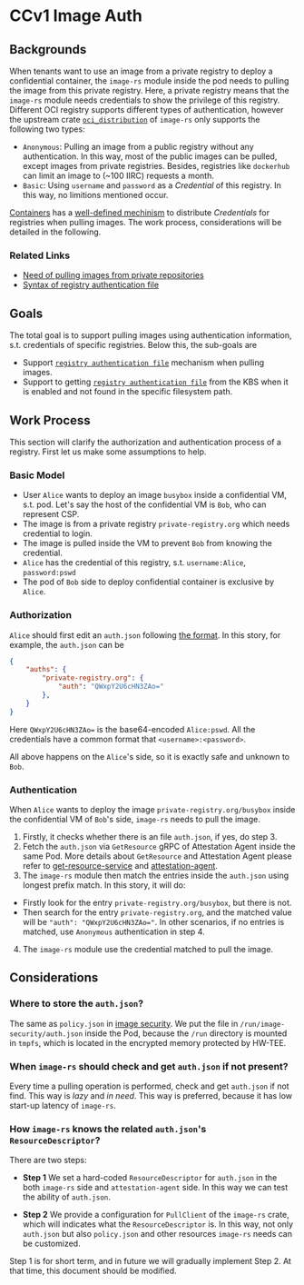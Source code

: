# CCv1 Image Auth

## Backgrounds

When tenants want to use an image from a private registry to deploy a confidential container, the `image-rs` module inside the pod needs to pulling the image from this private registry.
Here, a private registry means that the `image-rs` module needs credentials to show the privilege of this registry.
Different OCI registry supports different types of authentication, however the upstream crate [`oci_distribution`](https://github.com/krustlet/oci-distribution/tree/main) of `image-rs` only supports the following two types:
- `Anonymous`: Pulling an image from a public registry without any authentication.
In this way, most of the public images can be pulled, except images from private registries.
Besides, registries like `dockerhub` can limit an image to (~100 IIRC) requests a month.
- `Basic`: Using `username` and `password` as a _Credential_ of this registry. In this way, no limitions mentioned occur.

[Containers](https://github.com/containers) has a [well-defined mechinism](https://github.com/containers/image/blob/main/docs/containers-auth.json.5.md) to distribute _Credentials_ for registries when pulling images. The work process, considerations will be detailed in the following.

### Related Links

- [Need of pulling images from private repositories](https://github.com/kata-containers/kata-containers/issues/4601)
- [Syntax of registry authentication file](https://github.com/containers/image/blob/main/docs/containers-auth.json.5.md)

## Goals

The total goal is to support pulling images using authentication information, s.t. credentials of specific registries.
Below this, the sub-goals are
- Support [`registry authentication file`](https://github.com/containers/image/blob/main/docs/containers-auth.json.5.md) mechanism when pulling images.
- Support to getting [`registry authentication file`](https://github.com/containers/image/blob/main/docs/containers-auth.json.5.md) from the KBS when it is enabled and not found in the specific filesystem path.

## Work Process

This section will clarify the authorization and authentication process of a registry.
First let us make some assumptions to help.

### Basic Model

- User `Alice` wants to deploy an image `busybox` inside a confidential VM, s.t. pod. Let's say the host of the confidential VM is `Bob`, who can represent CSP.
- The image is from a private registry `private-registry.org` which needs credential to login.
- The image is pulled inside the VM to prevent `Bob` from knowing the credential.
- `Alice` has the credential of this registry, s.t. `username:Alice`, `password:pswd`
- The pod of `Bob` side to deploy confidential container is exclusive by `Alice`.

### Authorization

`Alice` should first edit an `auth.json` following [the format](https://github.com/containers/image/blob/main/docs/containers-auth.json.5.md#format). In this story, for example, the `auth.json` can be

```json
{
	"auths": {
		"private-registry.org": {
			"auth": "QWxpY2U6cHN3ZAo="
		},
	}
}
```

Here `QWxpY2U6cHN3ZAo=` is the base64-encoded `Alice:pswd`.
All the credentials have a common format that `<username>:<password>`.

All above happens on the `Alice`'s side, so it is exactly safe and unknown to `Bob`.

### Authentication

When `Alice` wants to deploy the image `private-registry.org/busybox` inside the confidential VM of `Bob`'s side, `image-rs` needs to pull the image.

1. Firstly, it checks whether there is an file `auth.json`, if yes, do step 3.
2. Fetch the `auth.json` via `GetResource` gRPC of Attestation Agent inside the same Pod. More details about `GetResource` and Attestation Agent please refer to [get-resource-service](ccv1_image_security_design.md#get-resource-service) and [attestation-agent](ccv1_image_security_design.md#attestation-agent).
3. The `image-rs` module then match the entries inside the `auth.json` using longest prefix match. In this story, it will do:
* Firstly look for the entry `private-registry.org/busybox`, but there is not.
* Then search for the entry `private-registry.org`, and the matched value will be `"auth": "QWxpY2U6cHN3ZAo="`.
In other scenarios, if no entries is matched, use `Anonymous` authentication in step 4.
4. The `image-rs` module use the credential matched to pull the image.

## Considerations

### Where to store the `auth.json`?

The same as `policy.json` in [image security](ccv1_image_security_design.md#policy).
We put the file in `/run/image-security/auth.json` inside the Pod, because the `/run` directory is mounted in `tmpfs`, which is located in the encrypted memory protected by HW-TEE.

### When `image-rs` should check and get `auth.json` if not present?

Every time a pulling operation is performed, check and get `auth.json` if not find. This way is _lazy_ and _in need_.
This way is preferred, because it has low start-up latency of `image-rs`.

### How `image-rs` knows the related `auth.json`'s `ResourceDescriptor`?

There are two steps:

- **Step 1** We set a hard-coded `ResourceDescriptor` for `auth.json` in the both `image-rs` side and `attestation-agent` side. In this way we can test the ability of `auth.json`.

- **Step 2** We provide a configuration for `PullClient` of the `image-rs` crate, which will indicates what the `ResourceDescriptor` is.
In this way, not only `auth.json` but also `policy.json` and other resources `image-rs` needs can be customized.

Step 1 is for short term, and in future we will gradually implement Step 2. At that time, this document should be modified.
